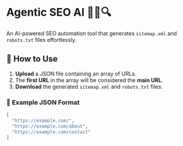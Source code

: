 # Agentic SEO AI 🕵️‍♂️🔍  

An AI-powered SEO automation tool that generates `sitemap.xml` and `robots.txt` files effortlessly.  

## 🚀 How to Use  

1. **Upload** a JSON file containing an array of URLs.  
2. The **first URL** in the array will be considered the **main URL**.  
3. **Download** the generated `sitemap.xml` and `robots.txt` files.  

### 📌 Example JSON Format  

```json
[
  "https://example.com/",
  "https://example.com/about",
  "https://example.com/contact"
]


